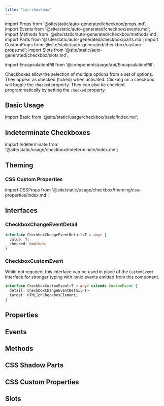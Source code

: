 ```yaml
---
title: "ion-checkbox"
---
```


import Props from '@site/static/auto-generated/checkbox/props.md';
import Events from '@site/static/auto-generated/checkbox/events.md';
import Methods from '@site/static/auto-generated/checkbox/methods.md';
import Parts from '@site/static/auto-generated/checkbox/parts.md';
import CustomProps from '@site/static/auto-generated/checkbox/custom-props.md';
import Slots from '@site/static/auto-generated/checkbox/slots.md';

<head>
  <title>ion-checkboxes: Ionic App Component to Select Multiple Options</title>
  <meta name="description" content="ion-checkboxes allow selection of multiple options from a set and appear as checked (ticked) when activated. Learn about the checkbox component for Ionic apps." />
</head>

import EncapsulationPill from '@components/page/api/EncapsulationPill';

<EncapsulationPill type="shadow" />


Checkboxes allow the selection of multiple options from a set of options. They appear as checked (ticked) when activated. Clicking on a checkbox will toggle the `checked` property. They can also be checked programmatically by setting the `checked` property.

## Basic Usage

import Basic from '@site/static/usage/checkbox/basic/index.md';

<Basic />

## Indeterminate Checkboxes

import Indeterminate from '@site/static/usage/checkbox/indeterminate/index.md';

<Indeterminate />

## Theming

### CSS Custom Properties

import CSSProps from '@site/static/usage/checkbox/theming/css-properties/index.md';

<CSSProps />

## Interfaces

### CheckboxChangeEventDetail

```typescript
interface CheckboxChangeEventDetail<T = any> {
  value: T;
  checked: boolean;
}
```

### CheckboxCustomEvent

While not required, this interface can be used in place of the `CustomEvent` interface for stronger typing with Ionic events emitted from this component.

```typescript
interface CheckboxCustomEvent<T = any> extends CustomEvent {
  detail: CheckboxChangeEventDetail<T>;
  target: HTMLIonCheckboxElement;
}
```




## Properties
<Props />

## Events
<Events />

## Methods
<Methods />

## CSS Shadow Parts
<Parts />

## CSS Custom Properties
<CustomProps />

## Slots
<Slots />

